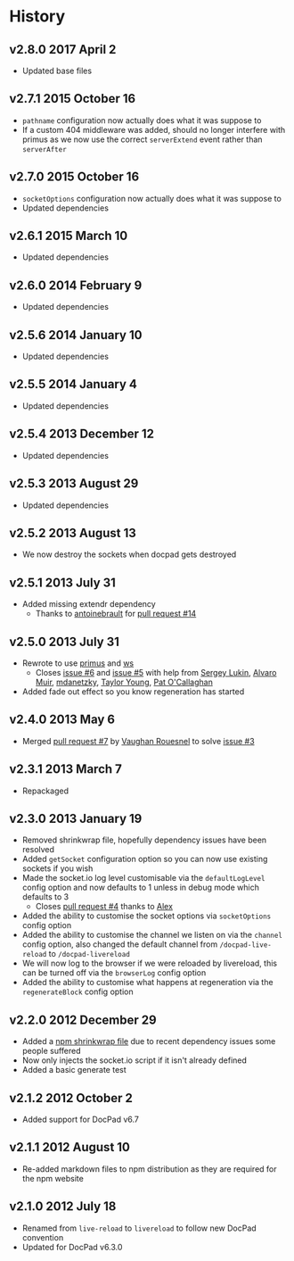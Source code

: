 # History

## v2.8.0 2017 April 2
- Updated base files

## v2.7.1 2015 October 16
- `pathname` configuration now actually does what it was suppose to
- If a custom 404 middleware was added, should no longer interfere with primus as we now use the correct `serverExtend` event rather than `serverAfter`

## v2.7.0 2015 October 16
- `socketOptions` configuration now actually does what it was suppose to
- Updated dependencies

## v2.6.1 2015 March 10
- Updated dependencies

## v2.6.0 2014 February 9
- Updated dependencies

## v2.5.6 2014 January 10
- Updated dependencies

## v2.5.5 2014 January 4
- Updated dependencies

## v2.5.4 2013 December 12
- Updated dependencies

## v2.5.3 2013 August 29
- Updated dependencies

## v2.5.2 2013 August 13
- We now destroy the sockets when docpad gets destroyed

## v2.5.1 2013 July 31
- Added missing extendr dependency
	- Thanks to [antoinebrault](https://github.com/antoinebrault) for [pull request #14](https://github.com/docpad/docpad-plugin-livereload/pull/14)

## v2.5.0 2013 July 31
- Rewrote to use [primus](https://github.com/3rd-Eden/primus) and [ws](https://github.com/einaros/ws)
	- Closes [issue #6](https://github.com/docpad/docpad-plugin-livereload/issues/6) and [issue #5](https://github.com/docpad/docpad-plugin-livereload/issues/5) with help from [Sergey Lukin](https://github.com/sergeylukin), [Alvaro Muir](https://github.com/alvaromuir), [mdanetzky](https://github.com/mdanetzky), [Taylor Young](https://github.com/digitaldesigndj), [Pat O'Callaghan](https://github.com/patocallaghan)
- Added fade out effect so you know regeneration has started

## v2.4.0 2013 May 6
- Merged [pull request #7](https://github.com/docpad/docpad-plugin-livereload/pull/7) by [Vaughan Rouesnel](https://github.com/vjpr) to solve [issue #3](https://github.com/docpad/docpad-plugin-livereload/issues/3)

## v2.3.1 2013 March 7
- Repackaged

## v2.3.0 2013 January 19
- Removed shrinkwrap file, hopefully dependency issues have been resolved
- Added `getSocket` configuration option so you can now use existing sockets if you wish
- Made the socket.io log level customisable via the `defaultLogLevel` config option and now defaults to 1 unless in debug mode which defaults to 3
	- Closes [pull request #4](https://github.com/docpad/docpad-plugin-livereload/pull/4) thanks to [Alex](https://github.com/amesarosh)
- Added the ability to customise the socket options via `socketOptions` config option
- Added the ability to customise the channel we listen on via the `channel` config option, also changed the default channel from `/docpad-live-reload` to `/docpad-livereload`
- We will now log to the browser if we were reloaded by livereload, this can be turned off via the `browserLog` config option
- Added the ability to customise what happens at regeneration via the `regenerateBlock` config option

## v2.2.0 2012 December 29
- Added a [npm shrinkwrap file](https://npmjs.org/doc/shrinkwrap.html) due to recent dependency issues some people suffered
- Now only injects the socket.io script if it isn't already defined
- Added a basic generate test

## v2.1.2 2012 October 2
- Added support for DocPad v6.7

## v2.1.1 2012 August 10
- Re-added markdown files to npm distribution as they are required for the npm website

## v2.1.0 2012 July 18
- Renamed from `live-reload` to `livereload` to follow new DocPad convention
- Updated for DocPad v6.3.0
